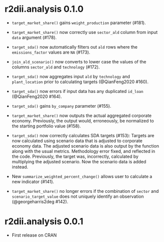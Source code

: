 # r2dii.analysis 0.1.0

* `target_market_share()` gains `weight_production` parameter (#181).

* `target_market_share()` now correctly use `sector_ald` column from input 
  `data` argument (#178).

* `target_sda()` now automatically filters out `ald` rows where the 
  `emissions_factor` values are `NA` (#173).

* `join_ald_scenario()` now converts to lower case the values of the columns
  `sector_ald` and `technology` (#172).

* `target_sda()` now aggregates input `ald` by `technology` and `plant_location`
  prior to calculating targets (@QianFeng2020 #160).

* `target_sda()` now errors if input data has any duplicated `id_loan` 
  (@QianFeng2020 #164).

* `target_sda()` gains `by_company` parameter (#155).

* `target_market_share()` now outputs the actual aggregated corporate economy. 
  Previously, the output would, erroneously, be normalized to the starting 
  portfolio value (#158).

* `target_sda()` now correctly calculates SDA targets (#153):
  Targets are now calculated using scenario data that is adjusted to corporate 
  economy data. 
  The adjusted scenario data is also output by the function along with the usual 
  metrics. 
  Methodology error fixed, and reflected in the code. Previously, the target 
  was, incorrectly, calculated by multiplying the adjusted scenario. Now the 
  scenario data is added instead. 

* New `summarize_weighted_percent_change()` allows user to calculate a new 
  indicator (#141).

* `target_market_share()` no longer errors if the combination of `sector` and 
  `scenario_target_value` does not uniquely identify an observation 
  (@georgeharris2deg #142).

# r2dii.analysis 0.0.1

* First release on CRAN
